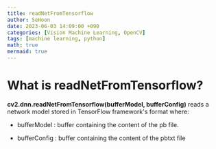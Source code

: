 ```yaml
---
title: readNetFromTensorflow
author: SeHoon
date: 2023-06-03 14:09:00 +090
categories: [Vision Machine Learning, OpenCV]
tags: [machine learning, python]
math: true
mermaid: true
---
```


# What is readNetFromTensorflow?

**cv2.dnn.readNetFromTensorflow(bufferModel, bufferConfig)** reads a network model stored in TensorFlow framework's format where:<br>

+ bufferModel : buffer containing the content of the pb file.

+ bufferConfig : buffer containing the content of the pbtxt file